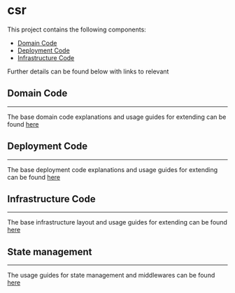 # csr

This project contains the following components:

- [Domain Code](<##Domain\ \Code>)
- [Deployment Code](<##Deployment\ \Code>)
- [Infrastructure Code](<##Infrastructure\ \Code>)

Further details can be found below with links to relevant

<!--
This will be replaced by the cli depending on what selections were made during the bootstrap process
-->

## Domain Code

---

The base domain code explanations and usage guides for extending can be found
[here](./domain.md)

## Deployment Code

---

The base deployment code explanations and usage guides for extending can be
found [here](./deployment.md)

## Infrastructure Code

---

The base infrastructure layout and usage guides for extending can be found
[here](./infrastructure.md)

## State management

---

The usage guides for state management and middlewares can be found
[here](./state-management.md)
